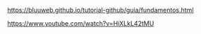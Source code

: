 https://bluuweb.github.io/tutorial-github/guia/fundamentos.html

https://www.youtube.com/watch?v=HiXLkL42tMU